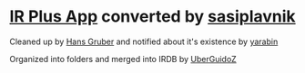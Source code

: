 # [IR Plus App](https://play.google.com/store/apps/details?id=net.binarymode.android.irplus) converted by [sasiplavnik](https://github.com/sasiplavnik/)

Cleaned up by [Hans Gruber](https://github.com/sasiplavnik/Flipper-IRDB/commit/6fb6bb06c5156bcf2eaa98e64675607c2c55458d) and notified about it's existence by [yarabin](https://github.com/yarbabin)

Organized into folders and merged into IRDB by [UberGuidoZ](https://github.com/UberGuidoZ)
